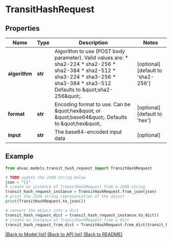 # TransitHashRequest


## Properties

Name | Type | Description | Notes
------------ | ------------- | ------------- | -------------
**algorithm** | **str** | Algorithm to use (POST body parameter). Valid values are: * sha2-224 * sha2-256 * sha2-384 * sha2-512 * sha3-224 * sha3-256 * sha3-384 * sha3-512 Defaults to \&quot;sha2-256\&quot;. | [optional] [default to 'sha2-256']
**format** | **str** | Encoding format to use. Can be \&quot;hex\&quot; or \&quot;base64\&quot;. Defaults to \&quot;hex\&quot;. | [optional] [default to 'hex']
**input** | **str** | The base64-encoded input data | [optional] 

## Example

```python
from ahvac.models.transit_hash_request import TransitHashRequest

# TODO update the JSON string below
json = "{}"
# create an instance of TransitHashRequest from a JSON string
transit_hash_request_instance = TransitHashRequest.from_json(json)
# print the JSON string representation of the object
print(TransitHashRequest.to_json())

# convert the object into a dict
transit_hash_request_dict = transit_hash_request_instance.to_dict()
# create an instance of TransitHashRequest from a dict
transit_hash_request_from_dict = TransitHashRequest.from_dict(transit_hash_request_dict)
```
[[Back to Model list]](../README.md#documentation-for-models) [[Back to API list]](../README.md#documentation-for-api-endpoints) [[Back to README]](../README.md)


